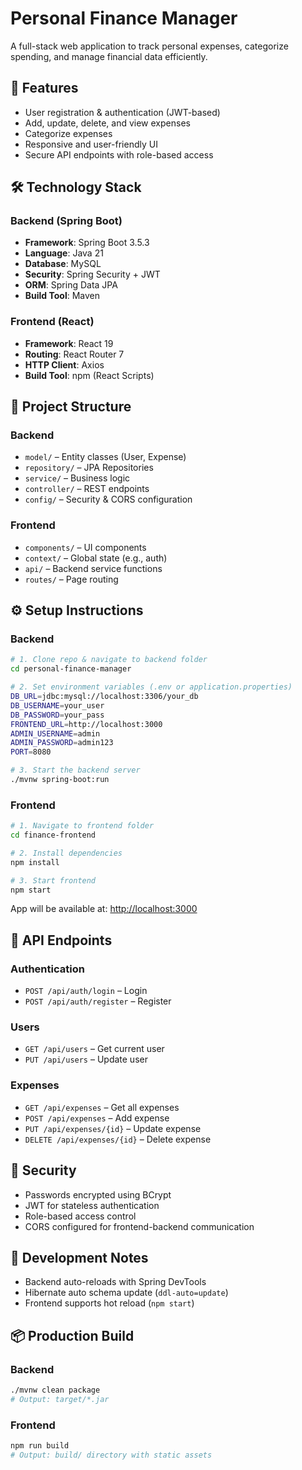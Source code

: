 # Personal Finance Manager

A full-stack web application to track personal expenses, categorize spending, and manage financial data efficiently.

## 🚀 Features

- User registration & authentication (JWT-based)
- Add, update, delete, and view expenses
- Categorize expenses
- Responsive and user-friendly UI
- Secure API endpoints with role-based access

## 🛠️ Technology Stack

### Backend (Spring Boot)
- **Framework**: Spring Boot 3.5.3  
- **Language**: Java 21  
- **Database**: MySQL  
- **Security**: Spring Security + JWT  
- **ORM**: Spring Data JPA  
- **Build Tool**: Maven  

### Frontend (React)
- **Framework**: React 19  
- **Routing**: React Router 7  
- **HTTP Client**: Axios  
- **Build Tool**: npm (React Scripts)  

## 📁 Project Structure

### Backend
- `model/` – Entity classes (User, Expense)  
- `repository/` – JPA Repositories  
- `service/` – Business logic  
- `controller/` – REST endpoints  
- `config/` – Security & CORS configuration  

### Frontend
- `components/` – UI components  
- `context/` – Global state (e.g., auth)  
- `api/` – Backend service functions  
- `routes/` – Page routing  

## ⚙️ Setup Instructions

### Backend

```bash
# 1. Clone repo & navigate to backend folder
cd personal-finance-manager

# 2. Set environment variables (.env or application.properties)
DB_URL=jdbc:mysql://localhost:3306/your_db
DB_USERNAME=your_user
DB_PASSWORD=your_pass
FRONTEND_URL=http://localhost:3000
ADMIN_USERNAME=admin
ADMIN_PASSWORD=admin123
PORT=8080

# 3. Start the backend server
./mvnw spring-boot:run
```

### Frontend

```bash
# 1. Navigate to frontend folder
cd finance-frontend

# 2. Install dependencies
npm install

# 3. Start frontend
npm start
```

App will be available at: [http://localhost:3000](http://localhost:3000)

## 📡 API Endpoints

### Authentication
- `POST /api/auth/login` – Login  
- `POST /api/auth/register` – Register  

### Users
- `GET /api/users` – Get current user  
- `PUT /api/users` – Update user  

### Expenses
- `GET /api/expenses` – Get all expenses  
- `POST /api/expenses` – Add expense  
- `PUT /api/expenses/{id}` – Update expense  
- `DELETE /api/expenses/{id}` – Delete expense  

## 🔐 Security

- Passwords encrypted using BCrypt
- JWT for stateless authentication
- Role-based access control
- CORS configured for frontend-backend communication

## 🧪 Development Notes

- Backend auto-reloads with Spring DevTools
- Hibernate auto schema update (`ddl-auto=update`)
- Frontend supports hot reload (`npm start`)

## 📦 Production Build

### Backend
```bash
./mvnw clean package
# Output: target/*.jar
```

### Frontend
```bash
npm run build
# Output: build/ directory with static assets
```